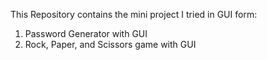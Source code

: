 This Repository contains the mini project I tried in GUI form:
1. Password Generator with GUI
2. Rock, Paper, and Scissors game with GUI
